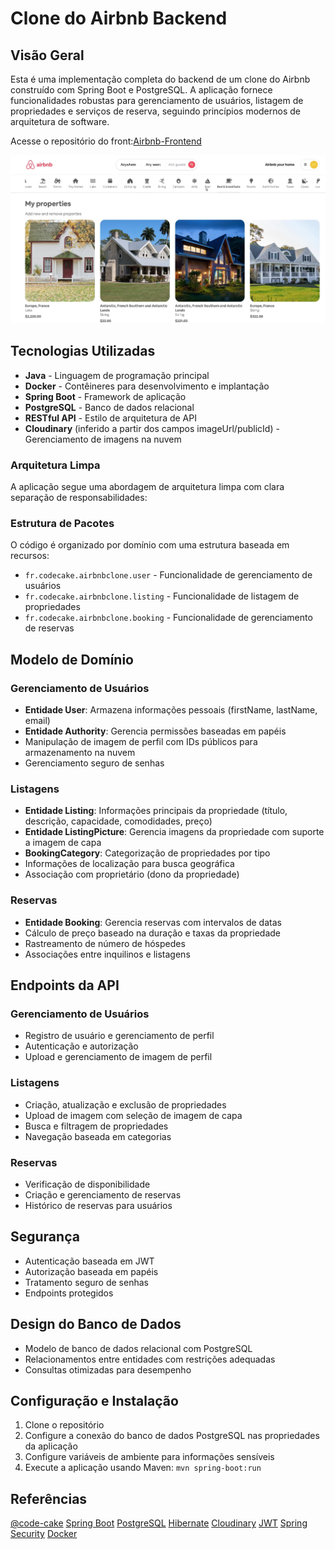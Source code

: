 # Clone do Airbnb Backend

## Visão Geral

Esta é uma implementação completa do backend de um clone do Airbnb construído com Spring Boot e PostgreSQL. A aplicação fornece funcionalidades robustas para gerenciamento de usuários, listagem de propriedades e serviços de reserva, seguindo princípios modernos de arquitetura de software.

Acesse o repositório do front:[Airbnb-Frontend](https://github.com/MatheusOtenio/Airbnb-Clone_Angular-Front)

![Tela inicial do projeto](img/1.png)

## Tecnologias Utilizadas

- **Java** - Linguagem de programação principal
- **Docker** - Contêineres para desenvolvimento e implantação
- **Spring Boot** - Framework de aplicação
- **PostgreSQL** - Banco de dados relacional
- **RESTful API** - Estilo de arquitetura de API
- **Cloudinary** (inferido a partir dos campos imageUrl/publicId) - Gerenciamento de imagens na nuvem

### Arquitetura Limpa

A aplicação segue uma abordagem de arquitetura limpa com clara separação de responsabilidades:

### Estrutura de Pacotes

O código é organizado por domínio com uma estrutura baseada em recursos:

- `fr.codecake.airbnbclone.user` - Funcionalidade de gerenciamento de usuários
- `fr.codecake.airbnbclone.listing` - Funcionalidade de listagem de propriedades
- `fr.codecake.airbnbclone.booking` - Funcionalidade de gerenciamento de reservas

## Modelo de Domínio

### Gerenciamento de Usuários

- **Entidade User**: Armazena informações pessoais (firstName, lastName, email)
- **Entidade Authority**: Gerencia permissões baseadas em papéis
- Manipulação de imagem de perfil com IDs públicos para armazenamento na nuvem
- Gerenciamento seguro de senhas

### Listagens

- **Entidade Listing**: Informações principais da propriedade (título, descrição, capacidade, comodidades, preço)
- **Entidade ListingPicture**: Gerencia imagens da propriedade com suporte a imagem de capa
- **BookingCategory**: Categorização de propriedades por tipo
- Informações de localização para busca geográfica
- Associação com proprietário (dono da propriedade)

### Reservas

- **Entidade Booking**: Gerencia reservas com intervalos de datas
- Cálculo de preço baseado na duração e taxas da propriedade
- Rastreamento de número de hóspedes
- Associações entre inquilinos e listagens

## Endpoints da API

### Gerenciamento de Usuários

- Registro de usuário e gerenciamento de perfil
- Autenticação e autorização
- Upload e gerenciamento de imagem de perfil

### Listagens

- Criação, atualização e exclusão de propriedades
- Upload de imagem com seleção de imagem de capa
- Busca e filtragem de propriedades
- Navegação baseada em categorias

### Reservas

- Verificação de disponibilidade
- Criação e gerenciamento de reservas
- Histórico de reservas para usuários

## Segurança

- Autenticação baseada em JWT
- Autorização baseada em papéis
- Tratamento seguro de senhas
- Endpoints protegidos

## Design do Banco de Dados

- Modelo de banco de dados relacional com PostgreSQL
- Relacionamentos entre entidades com restrições adequadas
- Consultas otimizadas para desempenho

## Configuração e Instalação

1. Clone o repositório
2. Configure a conexão do banco de dados PostgreSQL nas propriedades da aplicação
3. Configure variáveis de ambiente para informações sensíveis
4. Execute a aplicação usando Maven: `mvn spring-boot:run`

## Referências

[@code-cake](https://www.youtube.com/@code-cake)
[Spring Boot](https://spring.io/projects/spring-boot)
[PostgreSQL](https://www.postgresql.org/)
[Hibernate](https://hibernate.org/)
[Cloudinary](https://cloudinary.com/)
[JWT](https://jwt.io/)
[Spring Security](https://spring.io/projects/spring-security)
[Docker](https://www.docker.com/)

